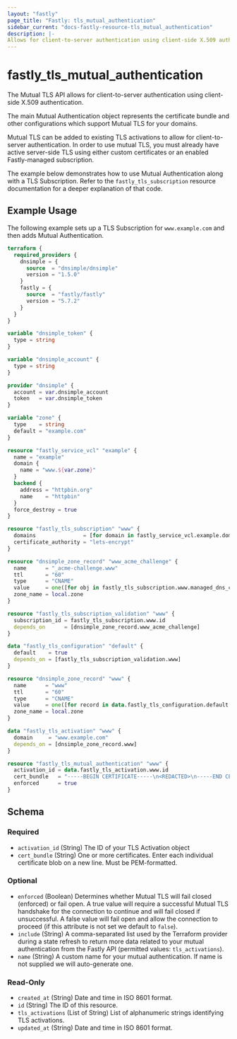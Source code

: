 ```yaml
---
layout: "fastly"
page_title: "Fastly: tls_mutual_authentication"
sidebar_current: "docs-fastly-resource-tls_mutual_authentication"
description: |-
Allows for client-to-server authentication using client-side X.509 authentication.
---
```


# fastly_tls_mutual_authentication

The Mutual TLS API allows for client-to-server authentication using client-side X.509 authentication.

The main Mutual Authentication object represents the certificate bundle and other configurations which support Mutual TLS for your domains.

Mutual TLS can be added to existing TLS activations to allow for client-to-server authentication. In order to use mutual TLS, you must already have active server-side TLS using either custom certificates or an enabled Fastly-managed subscription.

The example below demonstrates how to use Mutual Authentication along with a TLS Subscription. Refer to the `fastly_tls_subscription` resource documentation for a deeper explanation of that code.

## Example Usage

The following example sets up a TLS Subscription for `www.example.com` and then adds Mutual Authentication.

```terraform
terraform {
  required_providers {
    dnsimple = {
      source  = "dnsimple/dnsimple"
      version = "1.5.0"
    }
    fastly = {
      source  = "fastly/fastly"
      version = "5.7.2"
    }
  }
}

variable "dnsimple_token" {
  type = string
}

variable "dnsimple_account" {
  type = string
}

provider "dnsimple" {
  account = var.dnsimple_account
  token   = var.dnsimple_token
}

variable "zone" {
  type    = string
  default = "example.com"
}

resource "fastly_service_vcl" "example" {
  name = "example"
  domain {
    name = "www.${var.zone}"
  }
  backend {
    address = "httpbin.org"
    name    = "httpbin"
  }
  force_destroy = true
}

resource "fastly_tls_subscription" "www" {
  domains               = [for domain in fastly_service_vcl.example.domain : domain.name if domain.name == "www.${var.zone}"]
  certificate_authority = "lets-encrypt"
}

resource "dnsimple_zone_record" "www_acme_challenge" {
  name      = "_acme-challenge.www"
  ttl       = "60"
  type      = "CNAME"
  value     = one([for obj in fastly_tls_subscription.www.managed_dns_challenges : obj.record_value if obj.record_name == "_acme-challenge.www.${var.zone}"])
  zone_name = local.zone
}

resource "fastly_tls_subscription_validation" "www" {
  subscription_id = fastly_tls_subscription.www.id
  depends_on      = [dnsimple_zone_record.www_acme_challenge]
}

data "fastly_tls_configuration" "default" {
  default    = true
  depends_on = [fastly_tls_subscription_validation.www]
}

resource "dnsimple_zone_record" "www" {
  name      = "www"
  ttl       = "60"
  type      = "CNAME"
  value     = one([for record in data.fastly_tls_configuration.default.dns_records : record.record_value if record.record_type == "CNAME"])
  zone_name = local.zone
}

data "fastly_tls_activation" "www" {
  domain     = "www.example.com"
  depends_on = [dnsimple_zone_record.www]
}

resource "fastly_tls_mutual_authentication" "www" {
  activation_id = data.fastly_tls_activation.www.id
  cert_bundle   = "-----BEGIN CERTIFICATE-----\n<REDACTED>\n-----END CERTIFICATE-----"
  enforced      = true
}
```

<!-- schema generated by tfplugindocs -->
## Schema

### Required

- `activation_id` (String) The ID of your TLS Activation object
- `cert_bundle` (String) One or more certificates. Enter each individual certificate blob on a new line. Must be PEM-formatted.

### Optional

- `enforced` (Boolean) Determines whether Mutual TLS will fail closed (enforced) or fail open. A true value will require a successful Mutual TLS handshake for the connection to continue and will fail closed if unsuccessful. A false value will fail open and allow the connection to proceed (if this attribute is not set we default to `false`).
- `include` (String) A comma-separated list used by the Terraform provider during a state refresh to return more data related to your mutual authentication from the Fastly API (permitted values: `tls_activations`).
- `name` (String) A custom name for your mutual authentication. If name is not supplied we will auto-generate one.

### Read-Only

- `created_at` (String) Date and time in ISO 8601 format.
- `id` (String) The ID of this resource.
- `tls_activations` (List of String) List of alphanumeric strings identifying TLS activations.
- `updated_at` (String) Date and time in ISO 8601 format.
